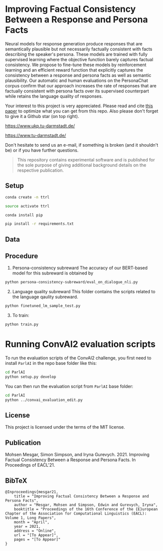 # Improving Factual Consistency Between a Response and Persona Facts

Neural models for response generation produce responses that are semantically plausible but not necessarily factually consistent with facts describing the speaker's persona. 
These models are trained with fully supervised learning where the objective function barely captures factual consistency. 
We propose to fine-tune these models by reinforcement learning and an efficient reward function that explicitly captures the consistency between a response and persona facts as well as semantic plausibility. Our automatic and human evaluations on the PersonaChat corpus confirm that our approach increases the rate of responses that are factually consistent with persona facts over its supervised counterpart while retains the language quality of responses.  


Your interest to this project is very appreciated. 
Please read and cite [this paper]() to optimize what you can get from this repo. 
Also please don't forget to give it a Github star (on top right).


https://www.ukp.tu-darmstadt.de/

https://www.tu-darmstadt.de/


Don't hesitate to send us an e-mail, if something is broken (and it shouldn't be) or if you have further questions.

> This repository contains experimental software and is published for the sole purpose of giving additional background details on the respective publication. 

## Setup

```bash
conda create -n ttrl

source activate ttrl 

conda install pip

pip install -r requirements.txt
```

## Data


## Procedure

1. Persona-consistency subreward
The accuracy of our BERT-based model for this subreward is obtained by 
```bash
python persona-consistency-subreward/eval_on_dialogue_nli.py 
```   

2. Language quality subreward
This folder contains the scripts related to the language qaulity subreward. 
```bash
python finetuned_lm_sample_test.py
```

3. To train:
```bash
python train.py
```
# Running ConvAI2 evaluation scripts

To run the evaluation scripts of the ConvAI2 challenge, you first need to install `ParlAI` in the repo base folder like this:

```bash
cd ParlAI
python setup.py develop
```

You can then run the evaluation script from `ParlAI` base folder:

```bash
cd ParlAI
python ../convai_evaluation_edit.py  
```   

## License

This project is licensed under the terms of the MIT license.

## Publication

Mohsen Mesgar, Simon Simpson, and Iryna Gurevych. 2021. Improving Factual Consistency Between a Response and Persona Facts. In Proceedings of EACL'21. 

## BibTeX
```
@Inproceedings{mesgar21,
    title = "Improving Factual Consistency Between a Response and Persona Facts",
    author = "Mesgar, Mohsen and Simpson, Edwin and Gurevych, Iryna",
    booktitle = "Proceedings of the 16th Conference of the {E}uropean Chapter of the Association for Computational Linguistics (EACL): Volume 1, Long Papers",
    month = "April",
    year = 2021,
    address = "Online",
    url = "[To Appear]",
    pages = "[To Appear]"
}
```
